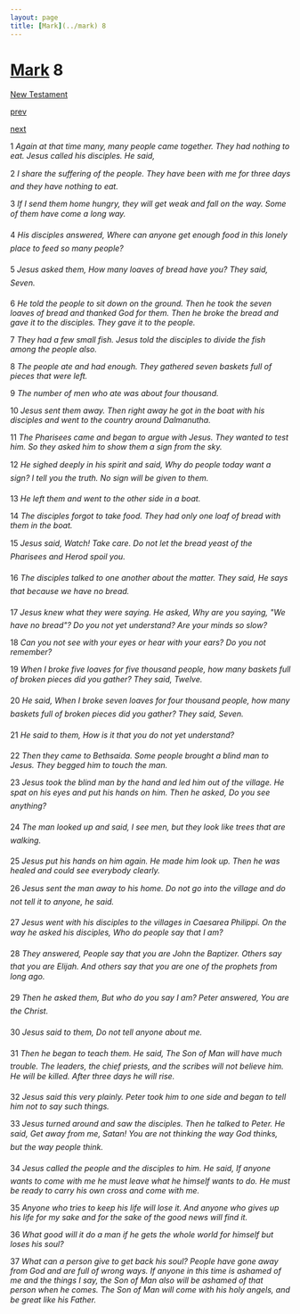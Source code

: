 ```yaml
---
layout: page
title: [Mark](../mark) 8
---
```


# [Mark](../mark) 8

[New Testament](/new-testament)


[prev](mark-7.html)


[next](mark-9.html)

1 _Again at that time many, many people came together. They had nothing to eat. Jesus called his disciples. He said,_

2 _I share the suffering of the people. They have been with me for three days and they have nothing to eat._

3 _If I send them home hungry, they will get weak and fall on the way. Some of them have come a long way._

4 _His disciples answered, Where can anyone get enough food in this lonely place to feed so many people?_

5 _Jesus asked them, How many loaves of bread have you? They said, Seven._

6 _He told the people to sit down on the ground. Then he took the seven loaves of bread and thanked God for them. Then he broke the bread and gave it to the disciples. They gave it to the people._

7 _They had a few small fish. Jesus told the disciples to divide the fish among the people also._

8 _The people ate and had enough. They gathered seven baskets full of pieces that were left._

9 _The number of men who ate was about four thousand._

10 _Jesus sent them away. Then right away he got in the boat with his disciples and went to the country around Dalmanutha._

11 _The Pharisees came and began to argue with Jesus. They wanted to test him. So they asked him to show them a sign from the sky._

12 _He sighed deeply in his spirit and said, Why do people today want a sign? I tell you the truth. No sign will be given to them._

13 _He left them and went to the other side in a boat._

14 _The disciples forgot to take food. They had only one loaf of bread with them in the boat._

15 _Jesus said, Watch! Take care. Do not let the bread yeast of the Pharisees and Herod spoil you._

16 _The disciples talked to one another about the matter. They said, He says that because we have no bread._

17 _Jesus knew what they were saying. He asked, Why are you saying, "We have no bread"? Do you not yet understand? Are your minds so slow?_

18 _Can you not see with your eyes or hear with your ears? Do you not remember?_

19 _When I broke five loaves for five thousand people, how many baskets full of broken pieces did you gather? They said, Twelve._

20 _He said, When I broke seven loaves for four thousand people, how many baskets full of broken pieces did you gather? They said, Seven._

21 _He said to them, How is it that you do not yet understand?_

22 _Then they came to Bethsaida. Some people brought a blind man to Jesus. They begged him to touch the man._

23 _Jesus took the blind man by the hand and led him out of the village. He spat on his eyes and put his hands on him. Then he asked, Do you see anything?_

24 _The man looked up and said, I see men, but they look like trees that are walking._

25 _Jesus put his hands on him again. He made him look up. Then he was healed and could see everybody clearly._

26 _Jesus sent the man away to his home. Do not go into the village and do not tell it to anyone, he said._

27 _Jesus went with his disciples to the villages in Caesarea Philippi. On the way he asked his disciples, Who do people say that I am?_

28 _They answered, People say that you are John the Baptizer. Others say that you are Elijah. And others say that you are one of the prophets from long ago._

29 _Then he asked them, But who do you say I am? Peter answered, You are the Christ._

30 _Jesus said to them, Do not tell anyone about me._

31 _Then he began to teach them. He said, The Son of Man will have much trouble. The leaders, the chief priests, and the scribes will not believe him. He will be killed. After three days he will rise._

32 _Jesus said this very plainly. Peter took him to one side and began to tell him not to say such things._

33 _Jesus turned around and saw the disciples. Then he talked to Peter. He said, Get away from me, Satan! You are not thinking the way God thinks, but the way people think._

34 _Jesus called the people and the disciples to him. He said, If anyone wants to come with me he must leave what he himself wants to do. He must be ready to carry his own cross and come with me._

35 _Anyone who tries to keep his life will lose it. And anyone who gives up his life for my sake and for the sake of the good news will find it._

36 _What good will it do a man if he gets the whole world for himself but loses his soul?_

37 _What can a person give to get back his soul? People have gone away from God and are full of wrong ways. If anyone in this time is ashamed of me and the things I say, the Son of Man also will be ashamed of that person when he comes. The Son of Man will come with his holy angels, and be great like his Father._

